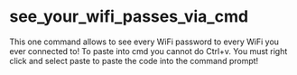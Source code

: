 # see_your_wifi_passes_via_cmd
This one command allows to see every WiFi password to every WiFi you ever connected to!
To paste into cmd you cannot do Ctrl+v. You must right click and select paste to paste the code into the command prompt!
